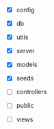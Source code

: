 - [x] config
- [x] db
- [x] utils
- [x] server
- [x] models
- [x] seeds

- [ ] controllers
- [ ] public
- [ ] views